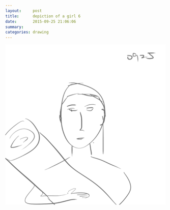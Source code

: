 ```yaml
---
layout:     post
title:      depiction of a girl 6
date:       2015-09-25 21:06:06
summary:    
categories: drawing
---
```

![depiction of a girl 6](/images/diary/depiction-of-a-girl-6.png "I love the whiteness of her skin.")
